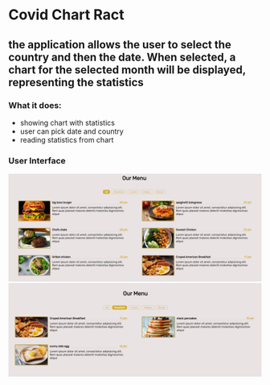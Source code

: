 # Covid Chart Ract
## the application allows the user to select the country and then the date. When selected, a chart for the selected month will be displayed, representing the statistics
### What it does: </br>
* showing chart with statistics
* user can pick date and country
* reading statistics from chart

### User Interface
![picture](https://github.com/KWiduch/restaurant_menu_react/blob/main/public/menuInterfejs.png )
![picture](https://github.com/KWiduch/restaurant_menu_react/blob/main/public/menuInterfejs2.png) </br>


